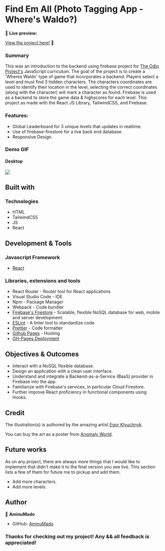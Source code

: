 # Find Em All (Photo Tagging App - Where's Waldo?)

🔗 **Live preview:** <p><a href="https://aminumado.github.io/photo-tagging-app/" target="_blank" rel="noopener noreferrer">View the project here!</a> 👀</p>

<h3>Summary</h3>

<p>This was an introduction to the backend using firebase project for <a href="https://www.theodinproject.com/paths/full-stack-javascript/courses/javascript/lessons/where-s-waldo-a-photo-tagging-app" target="_blank" rel="noopener noreferrer">The Odin Project's</a> JavaScript curriculum. The goal of the project is to create a 'Wheres Waldo' type of game that incorporates a backend. Players select a level and must find 3 hidden characters. The characters coordinates are used to identify their location in the level, selecting the correct coordinates (along with the character) will mark a character as found. Firebase is used as a backend to store the game data & highscores for each level. This project as made with the React JS Library, TailwindCSS, and Firebase.</p>

<h3>Features:</h3>

- Global Leaderboard for 3 unique levels that updates in realtime.
- Use of firebase-firestore for a live back end database.
- Responsive Design.

<h3>Demo GIF</h3>

<h4>Desktop</h4>

![](./src/Assets/DemoGif/demo.gif)

## Built with

### Technologies

- HTML
- TailwindCSS
- JS
- React

## Development & Tools

### Javascript Framework

- [React](https://github.com/facebook/create-react-app)

### Libraries, extensions and tools

- React Router - Router tool for React applications
- Visual Studio Code - IDE
- Npm - Package Manager
- Webpack - Code bundler
- [Firebase's Firestore](https://firebase.google.com/docs/firestore) - Scalable, flexible NoSQL database for web, mobile and server development.
- [ESLint](https://eslint.org/) - A linter tool to standardize code
- [Prettier](https://prettier.io/) - Code formatter
- [Github Pages](https://pages.github.com/) - Hosting
- [GH-Pages Deployment](https://dev.to/yuribenjamin/how-to-deploy-react-app-in-github-pages-2a1f)

## Objectives & Outcomes

- Interact with a NoSQL flexible database.
- Design an application with a clean user interface.
- Understand and integrate a Backend-as-a-Service (BaaS) provider in Firebase into the app.
- Familiarize with Firebase's services, in particular Cloud Firestore.
- Further improve React proficiency in functional components using Hooks.

## Credit

The illustration(s) is authored by the amazing artist [Egor Klyuchnyk](https://www.artstation.com/chekavo).

You can buy the art as a poster from [Anomaly World](https://anomaly-world.com/).

## Future works

As on any project, there are always more things that I would like to implement that didn't make it to the final version you see live. This section lists a few of them for future me to pickup and add them.

- Add more characters.
- Add more levels.

## Author

👤 **AminuMado**

- GitHub: [AminuMado](https://github.com/AminuMado)

<h3>Thanks for checking out my project! Any && all feedback is appreciated!</h3>
